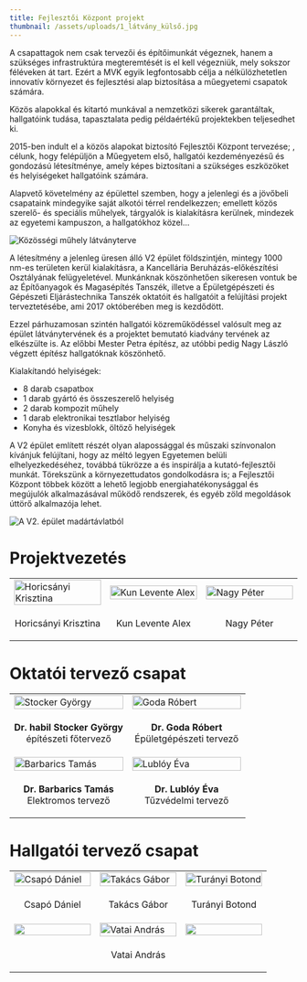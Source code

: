 ```yaml
---
title: Fejlesztői Központ projekt
thumbnail: /assets/uploads/1_látvány_külső.jpg
---
```

A csapattagok nem csak tervezői és építőimunkát végeznek, hanem a szükséges infrastruktúra megteremtését is el kell végezniük, mely sokszor féléveken át tart. Ezért a MVK egyik legfontosabb célja a nélkülözhetetlen innovatív környezet és fejlesztési alap biztosítása a műegyetemi csapatok számára.

Közös alapokkal és kitartó munkával a nemzetközi sikerek garantáltak, hallgatóink tudása, tapasztalata pedig példaértékű projektekben teljesedhet ki.

2015-ben indult el a közös alapokat biztosító Fejlesztői Központ tervezése; , célunk, hogy felépüljön a Műegyetem első, hallgatói kezdeményezésű és gondozású létesítménye, amely képes biztosítani a szükséges eszközöket és helyiségeket hallgatóink számára.

Alapvető követelmény az épülettel szemben, hogy a jelenlegi és a jövőbeli csapataink mindegyike saját alkotói térrel rendelkezzen; emellett közös szerelő- és speciális műhelyek, tárgyalók is kialakításra kerülnek, mindezek az egyetemi kampuszon, a hallgatókhoz közel…

![Közösségi műhely látványterve](/assets/uploads/2_látvány_workshop.jpg)

A létesítmény a jelenleg üresen álló V2 épület földszintjén, mintegy 1000 nm-es területen kerül kialakításra, a Kancellária Beruházás-előkészítési Osztályának felügyeletével. Munkánknak köszönhetően sikeresen vontuk be az Építőanyagok és Magasépítés Tanszék, illetve a Épületgépészeti és Gépészeti Eljárástechnika Tanszék oktatóit és hallgatóit a felújítási projekt terveztetésébe, ami 2017 októberében meg is kezdődött.

Ezzel párhuzamosan szintén hallgatói közreműködéssel valósult meg az épület látványtervének és a projektet bemutató kiadvány tervének az elkészülte is. Az előbbi Mester Petra építész, az utóbbi pedig Nagy László végzett építész hallgatóknak köszönhető.

Kialakítandó helyiségek:

* 8 darab csapatbox
* 1 darab gyártó és összeszerelő helyiség
* 2 darab kompozit műhely
* 1 darab elektronikai tesztlabor helyiség
* Konyha és vizesblokk, öltöző helyiségek

A V2 épület említett részét olyan alapossággal és műszaki színvonalon kívánjuk felújítani, hogy az méltó legyen Egyetemen belüli elhelyezkedéséhez, továbbá tükrözze a és inspirálja a kutató-fejlesztői munkát. Törekszünk a környezettudatos gondolkodásra is; a Fejlesztői Központ többek között a lehető legjobb energiahatékonysággal és megújulók alkalmazásával működő rendszerek, és egyéb zöld megoldások úttörő alkalmazója lehet.

![A V2. épület madártávlatból](/assets/uploads/00_helyszín.jpg)

# Projektvezetés

<table cellpadding="0" cellspacing="5" width="100%" border="0">
<tr>
<td width="33.3%"><img src="/assets/uploads/silu.jpg" width="100%" alt="Horicsányi Krisztina"></td>
<td width="33.3%"><img src="/assets/uploads/kun_levente.jpg" width="100%" alt="Kun Levente Alex"></td>
<td width="33.3%"><img src="/assets/uploads/nagy_peter.jpg" width="100%" alt="Nagy Péter"></td>
</tr>
<tr>
<td><p style="text-align: center;">Horicsányi Krisztina</p></td>
<td><p style="text-align: center;">Kun Levente Alex</p></td>
<td><p style="text-align: center;">Nagy Péter</p></td>
</tr>
</table> 

# Oktatói tervező csapat

 <table style="width:100%">

  <tr>
    <td width="50%"><a href="https://epito.bme.hu/stocker-gyorgy"><img src="/assets/uploads/stocker_gyorgy.jpg" width="100%" alt="Stocker György"></a></td>
    <td width="50%"><a href="https://epget.bme.hu/19-tanszek/munkatarsak/30-goda-robert"><img src="/assets/uploads/silu2.jpg" width="100%" alt="Goda Róbert"></a></td>
  </tr>
  <tr>
    <td><b><p style="text-align: center;">Dr. habil Stocker György</b> <br>építészeti főtervező</br></p></td>
    <td><b><p style="text-align: center;">Dr. Goda Róbert</b><br>Épületgépészeti tervező</br></p></td>
  </tr>
<tr>
<td width="50%"><a href="http://www.mht.bme.hu/munkatarsak/oktatok/19-barbarics-tamas"><img src="/assets/uploads/silu2.jpg" width="100%" alt="Barbarics Tamás"></a></td>
    <td width="50%"><a href="https://epito.bme.hu/lubloy-eva"><img src="/assets/uploads/lubloy_eva2.jpg" width="100%" alt="Lublóy Éva"></a></td>
  </tr>
  <tr>
    <td><b><p style="text-align: center;">Dr. Barbarics Tamás</b> <br>Elektromos tervező</br></p></td>
    <td><b><p style="text-align: center;">Dr. Lublóy Éva </b><br>Tűzvédelmi tervező</br></p></td>
  </tr>
</tr>
</table> 

# Hallgatói tervező csapat

<table style="width:100%">
<tr>
<td width="33.3%"><img src="/assets/uploads/csapo_daniel.jpg" width="100%" alt="Csapó Dániel"></td>
<td width="33.3%"><img src="/assets/uploads/takacs_gabor.jpg" width="100%" alt="Takács Gábor"></td>
<td width="33.3%"><img src="/assets/uploads/turanyi_botond.jpg" width="100%" alt="Turányi Botond"></td>
</tr>
<tr>
<td width="33.3%"><p style="text-align: center;">Csapó Dániel</p></td>
<td width="33.3%"><p style="text-align: center;">Takács Gábor</p></td>
<td width="33.3%"><p style="text-align: center;">Turányi Botond</p></td>
</tr>
<tr>
<td width="33.3%"><img src="/assets/uploads/" width="100%" alt=""></td>
<td width="33.3%"><img src="/assets/uploads/vatai_andras.jpg" width="100%" alt="Vatai András"></td>
<td width="33.3%"><img src="/assets/uploads/" width="100%" alt=""></td>
</tr>
<tr>
<td width="33.3%"><p style="text-align: center;"></p></td>
<td width="33.3%"><p style="text-align: center;">Vatai András</p></td>
<td width="33.3%"><p style="text-align: center;"></p></td>
</tr>
</table> 
